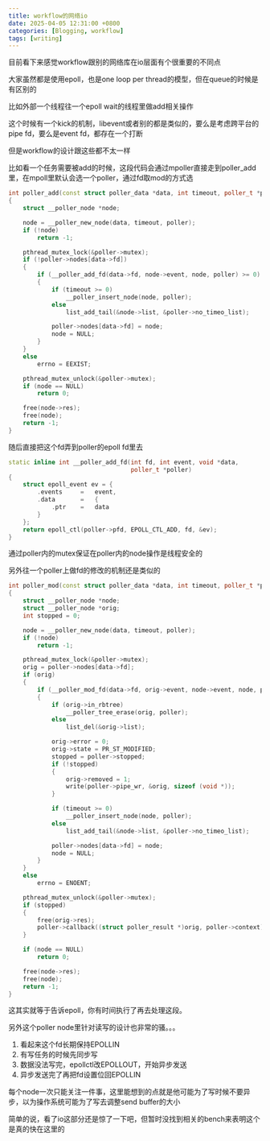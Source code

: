 ```yaml
---
title: workflow的网络io
date: 2025-04-05 12:31:00 +0800
categories: [Blogging, workflow]
tags: [writing]
---
```


目前看下来感觉workflow跟别的网络库在io层面有个很重要的不同点

大家虽然都是使用epoll，也是one loop per thread的模型，但在queue的时候是有区别的

比如外部一个线程往一个epoll wait的线程里做add相关操作

这个时候有一个kick的机制，libevent或者别的都是类似的，要么是考虑跨平台的pipe fd，要么是event fd，都存在一个打断

但是workflow的设计跟这些都不太一样

比如看一个任务需要被add的时候，这段代码会通过mpoller直接走到poller_add里，在mpoll里默认会选一个poller，通过fd取mod的方式选

```cpp
int poller_add(const struct poller_data *data, int timeout, poller_t *poller)
{
	struct __poller_node *node;

	node = __poller_new_node(data, timeout, poller);
	if (!node)
		return -1;

	pthread_mutex_lock(&poller->mutex);
	if (!poller->nodes[data->fd])
	{
		if (__poller_add_fd(data->fd, node->event, node, poller) >= 0)
		{
			if (timeout >= 0)
				__poller_insert_node(node, poller);
			else
				list_add_tail(&node->list, &poller->no_timeo_list);

			poller->nodes[data->fd] = node;
			node = NULL;
		}
	}
	else
		errno = EEXIST;

	pthread_mutex_unlock(&poller->mutex);
	if (node == NULL)
		return 0;

	free(node->res);
	free(node);
	return -1;
}
```

随后直接把这个fd弄到poller的epoll fd里去

```cpp
static inline int __poller_add_fd(int fd, int event, void *data,
								  poller_t *poller)
{
	struct epoll_event ev = {
		.events		=	event,
		.data		=	{
			.ptr	=	data
		}
	};
	return epoll_ctl(poller->pfd, EPOLL_CTL_ADD, fd, &ev);
}
```

通过poller内的mutex保证在poller内的node操作是线程安全的

另外往一个poller上做fd的修改的机制还是类似的

```cpp
int poller_mod(const struct poller_data *data, int timeout, poller_t *poller)
{
	struct __poller_node *node;
	struct __poller_node *orig;
	int stopped = 0;

	node = __poller_new_node(data, timeout, poller);
	if (!node)
		return -1;

	pthread_mutex_lock(&poller->mutex);
	orig = poller->nodes[data->fd];
	if (orig)
	{
		if (__poller_mod_fd(data->fd, orig->event, node->event, node, poller) >= 0)
		{
			if (orig->in_rbtree)
				__poller_tree_erase(orig, poller);
			else
				list_del(&orig->list);

			orig->error = 0;
			orig->state = PR_ST_MODIFIED;
			stopped = poller->stopped;
			if (!stopped)
			{
				orig->removed = 1;
				write(poller->pipe_wr, &orig, sizeof (void *));
			}

			if (timeout >= 0)
				__poller_insert_node(node, poller);
			else
				list_add_tail(&node->list, &poller->no_timeo_list);

			poller->nodes[data->fd] = node;
			node = NULL;
		}
	}
	else
		errno = ENOENT;

	pthread_mutex_unlock(&poller->mutex);
	if (stopped)
	{
		free(orig->res);
		poller->callback((struct poller_result *)orig, poller->context);
	}

	if (node == NULL)
		return 0;

	free(node->res);
	free(node);
	return -1;
}
```

这其实就等于告诉epoll，你有时间执行了再去处理这段。

另外这个poller node里针对读写的设计也非常的骚。。。

1. 看起来这个fd长期保持EPOLLIN
2. 有写任务的时候先同步写
3. 数据没法写完，epollctl改EPOLLOUT，开始异步发送
4. 异步发送完了再把fd设置位回EPOLLIN

每个node一次只能关注一件事，这里能想到的点就是他可能为了写时候不要异步，以为操作系统可能为了写去调整send buffer的大小

简单的说，看了io这部分还是惊了一下吧，但暂时没找到相关的bench来表明这个是真的快在这里的
